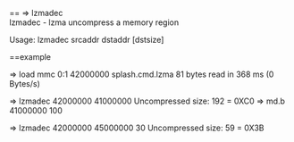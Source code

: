 == => lzmadec                              
lzmadec - lzma uncompress a memory region

Usage:
lzmadec srcaddr dstaddr [dstsize]

==example

=> load mmc 0:1 42000000 splash.cmd.lzma
81 bytes read in 368 ms (0 Bytes/s)

=> lzmadec 42000000 41000000 
Uncompressed size: 192 = 0XC0
=> md.b 41000000 100

=> lzmadec 42000000 45000000 30
Uncompressed size: 59 = 0X3B


